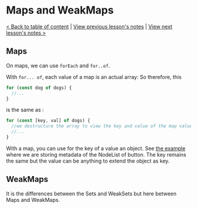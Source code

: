 # Maps and WeakMaps

[< Back to table of content](../README.md) |
[View previous lesson's notes](../18-Sets.and.WeakSets/Lesson.notes.md) |
[View next lesson's notes >](../20-Async.plus.Await/Lesson.notes.md)

## Maps

On maps, we can use `forEach` and `for..of`.

With `for... of`, each value of a map is an actual array:
So therefore, this

```js
for (const dog of dogs) {
  //...
}
```

is the same as :

```js
for (const [key, val] of dogs) {
  //we destructure the array to view the key and value of the map value.
  //...
}
```

With a map, you can use for the key of a value an object.
See [the example](maps-metadata.html) where we are storing metadata of the NodeList of button.
The key remains the same but the value can be anything to extend the object as key.

## WeakMaps

It is the differences between the Sets and WeakSets but here between Maps and WeakMaps.
